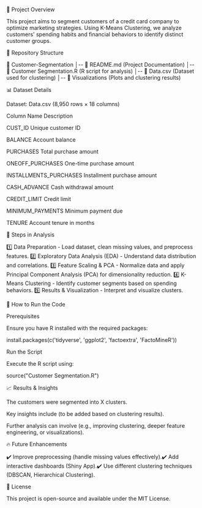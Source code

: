 📌 Project Overview

This project aims to segment customers of a credit card company to optimize marketing strategies. Using K-Means Clustering, we analyze customers' spending habits and financial behaviors to identify distinct customer groups.

📂 Repository Structure

📁 Customer-Segmentation
│-- 📄 README.md (Project Documentation)
│-- 📄 Customer Segmentation.R (R script for analysis)
│-- 📄 Data.csv (Dataset used for clustering)
│-- 📂 Visualizations (Plots and clustering results)

📊 Dataset Details

Dataset: Data.csv (8,950 rows × 18 columns)

Column Name              Description

CUST_ID                  Unique customer ID

BALANCE                  Account balance

PURCHASES                Total purchase amount

ONEOFF_PURCHASES          One-time purchase amount

INSTALLMENTS_PURCHASES    Installment purchase amount

CASH_ADVANCE              Cash withdrawal amount

CREDIT_LIMIT              Credit limit

MINIMUM_PAYMENTS          Minimum payment due

TENURE                    Account tenure in months

🚀 Steps in Analysis

1️⃣ Data Preparation - Load dataset, clean missing values, and preprocess features.
2️⃣ Exploratory Data Analysis (EDA) - Understand data distribution and correlations.
3️⃣ Feature Scaling & PCA - Normalize data and apply Principal Component Analysis (PCA) for dimensionality reduction.
4️⃣ K-Means Clustering - Identify customer segments based on spending behaviors.
5️⃣ Results & Visualization - Interpret and visualize clusters.

📌 How to Run the Code

Prerequisites

Ensure you have R installed with the required packages:

install.packages(c('tidyverse', 'ggplot2', 'factoextra', 'FactoMineR'))

Run the Script

Execute the R script using:

source("Customer Segmentation.R")

📈 Results & Insights

The customers were segmented into X clusters.

Key insights include (to be added based on clustering results).

Further analysis can involve (e.g., improving clustering, deeper feature engineering, or visualizations).

🔥 Future Enhancements

✔️ Improve preprocessing (handle missing values effectively).✔️ Add interactive dashboards (Shiny App).✔️ Use different clustering techniques (DBSCAN, Hierarchical Clustering).



📜 License

This project is open-source and available under the MIT License.
